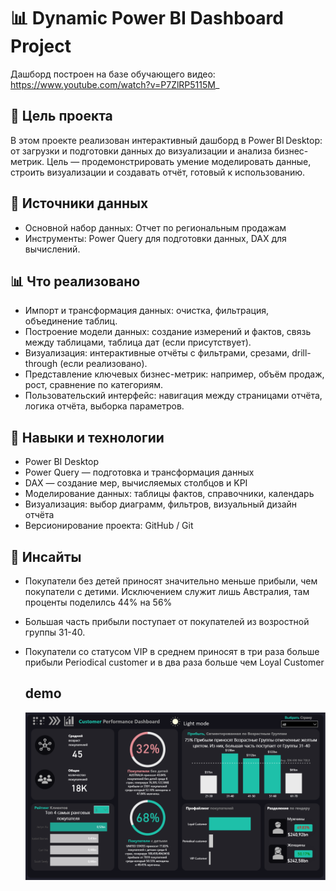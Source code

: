 # 📊 Dynamic Power BI Dashboard Project  
Дашборд построен на базе обучающего видео: https://www.youtube.com/watch?v=P7ZlRP5115M_

## 🎯 Цель проекта  
В этом проекте реализован интерактивный дашборд в Power BI Desktop: от загрузки и подготовки данных до визуализации и анализа бизнес-метрик.
Цель — продемонстрировать умение моделировать данные, строить визуализации и создавать отчёт, готовый к использованию.

## 🧰 Источники данных  
- Основной набор данных: Отчет по региональным продажам
- Инструменты: Power Query для подготовки данных, DAX для вычислений.

## 📊 Что реализовано  
- Импорт и трансформация данных: очистка, фильтрация, объединение таблиц.  
- Построение модели данных: создание измерений и фактов, связь между таблицами, таблица дат (если присутствует).  
- Визуализация: интерактивные отчёты с фильтрами, срезами, drill-through (если реализовано).  
- Представление ключевых бизнес-метрик: например, объём продаж, рост, сравнение по категориям.  
- Пользовательский интерфейс: навигация между страницами отчёта, логика отчёта, выборка параметров.

## 🎯 Навыки и технологии  
- Power BI Desktop  
- Power Query — подготовка и трансформация данных  
- DAX — создание мер, вычисляемых столбцов и KPI  
- Моделирование данных: таблицы фактов, справочники, календарь  
- Визуализация: выбор диаграмм, фильтров, визуальный дизайн отчёта  
- Версионирование проекта: GitHub / Git


## 📝 Инсайты  
- Покупатели без детей приносят значительно меньше прибыли, чем покупатели с детими. Исключением служит лишь Австралия, там проценты поделилсь 44% на 56%
- Большая часть прибыли поступает от покупателей из возростной группы 31-40. 
- Покупатели со статусом VIP в среднем приносят в три раза больше прибыли Periodical customer и в два раза больше чем Loyal Customer

  ## demo
  ![Dashboard Preview](https://github.com/MaxXximiroN/powerbi_portfolio/blob/main/customer_performance_dashboard/screenshot_of_the_dashboard_dark.png)

